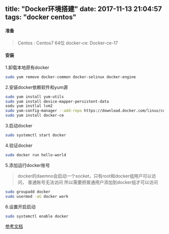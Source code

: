 title: "Docker环境搭建"
date: 2017-11-13 21:04:57
tags: "docker centos"
---


#### 准备

> Centos : Centos7 64位
> docker-ce: Docker-ce-17

#### 安装

1.卸载本地原有docker

```sh 
sudo yum remove docker-common docker-selinux docker-engine
```

2.安装docker依赖软件和yum源

``` sh
sudo yum install yum-utils
sudo yum install device-mapper-persistent-data
sodu yum instlal lvm2
sudo yum-config-manager --add-repo https://download.docker.com/linux/centos/docker-ce.repo
sudo yum install docker-ce
```

3.启动docker

``` sh
sudo systemctl start docker
```

4.验证docker

``` sh
sudo docker run hello-world
```

5.添加运行docker账号
> docker的daemno会启动一个socket，只有root和docker组用户可以访问， 普通账号无法访问
> 所以需要把普通用户添加到docker组才可以访问

```sh
sudo groupadd docker
sudo usermod -aG docker work
```

6.设置开启启动

``` sh 
sudo systemctl enable docker
```

[参考文档](https://docs.docker.com)
